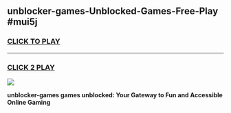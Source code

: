 
## unblocker-games-Unblocked-Games-Free-Play #mui5j
<h3>
<a href="https://us.freeplayer.one?title=unblocker-games&ref=9M">CLICK TO PLAY</a></h3>
<hr>

<h3>
<a href="https://us.freeplayer.one?title=unblocker-games&ref=9M">CLICK 2 PLAY</a>
  
</h3>

<a href="https://us.freeplayer.one?title=unblocker-games&ref=9M"><img src="https://clearcache.store/games.png"></a>


**unblocker-games games unblocked: Your Gateway to Fun and Accessible Online Gaming**
